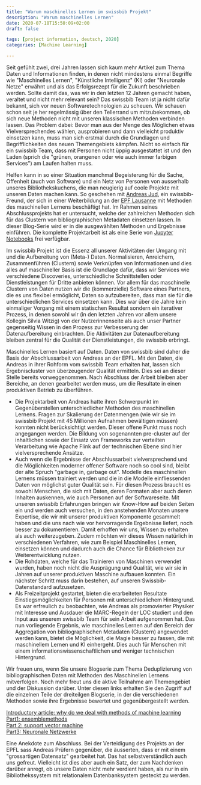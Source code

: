 ```yaml
---
title: "Warum maschinelles Lernen im swissbib Projekt"
description: "Warum maschinelles Lernen"
date: 2020-07-18T15:50:09+02:00
draft: false

tags: [project information, deutsch, 2020]
categories: [Machine Learning]

---
```




Seit gefühlt zwei, drei Jahren lassen sich kaum mehr Artikel zum Thema Daten und Informationen finden, in denen nicht mindestens einmal  Begriffe wie "Maschinelles Lernen", "Künstliche Intelligenz" (KI) oder "Neuronale Netze" erwähnt und als das Erfolgsrezept für die Zukunft beschrieben werden. Sollte damit das, was wir in den letzten 12 Jahren gemacht haben, veraltet und nicht mehr relevant sein? Das swissbib Team ist ja nicht dafür bekannt, sich vor neuen Softwaretechnologien zu scheuen. Wir schauen schon seit je her regelmässig über den Tellerrand um mitzubekommen, ob sich neue Methoden nicht mit unseren klassischen Methoden verbinden lassen. Das Problem dabei: Bevor man aus der Menge des Möglichen etwas Vielversprechendes wählen, ausprobieren und dann vielleicht produktiv einsetzen kann, muss man sich erstmal durch die Grundlagen und Begrifflichkeiten des neuen Themengebiets kämpfen. Nicht so einfach für ein swissbib Team, dass mit Personen nicht üppig ausgestattet ist und den Laden (sprich die "grünen, orangenen oder wie auch immer farbigen Services") am Laufen halten muss.


Helfen kann in so einer Situation manchmal Begeisterung für die Sache, Offenheit (auch von Software) und ein Netz von Personen von ausserhalb unseres Bibliothekskuchens, die man neugierig auf coole Projekte mit unseren Daten machen kann. So geschehen mit [Andreas Jud](https://www.linkedin.com/in/andreas-jud-2a39a770/), ein swissbib-Freund, der sich in einer Weiterbildung an der [EPF Lausanne](https://www.extensionschool.ch/applied-data-science-machine-learning) mit Methoden des maschinellen Lernens beschäftigt hat. Im Rahmen seines Abschlussprojekts hat er untersucht, welche der zahlreichen Methoden sich für das Clustern von bibliographischen Metadaten einsetzen lassen. In dieser Blog-Serie wird er in die ausgewählten Methoden und Ergebnisse einführen. Die komplette Projektarbeit ist als eine Serie von [Jupyter Notebooks](https://github.com/swissbib/clustering_metadata) frei verfügbar.


Im swissbib Projekt ist die Essenz all unserer Aktivitäten der Umgang mit und die Aufbereitung von (Meta-) Daten. Normalisieren, Anreichern, Zusammenführen  (Clustern) sowie Verknüpfen von Informationen und dies alles auf maschineller Basis ist die Grundlage dafür, dass wir Services wie verschiedene Discoveries, unterschiedliche Schnittstellen oder Dienstleistungen für Dritte anbieten können. Vor allem für das maschinelle Clustern von Daten nutzen wir die (kommerzielle) Software eines Partners, die es uns flexibel ermöglicht, Daten so aufzubereiten, dass man sie für die unterschiedlichen Services einsetzen kann. Dies war über die Jahre kein einmaliger Vorgang mit einem statischen Resultat sondern ein iterativer Prozess, in denen sowohl wir (in den letzten Jahren vor allem unsere Kollegin Silvia Witzig) von der Nutzerinnenseite als auch unser Partner gegenseitig Wissen in den Prozess zur Verbesserung der Datenaufbereitung einbrachten. Die Aktivitäten zur Datenaufbereitung bleiben zentral für die Qualität der Dienstleistungen, die swissbib erbringt.


Maschinelles Lernen basiert auf Daten. Daten von swissbib sind daher die Basis der Abschlussarbeit von Andreas an der EPFL. Mit den Daten, die Andreas in ihrer Rohform vom swissbib Team erhalten hat, lassen sich Ergebniscluster von überzeugender Qualität ermitteln. Dies sei an dieser Stelle bereits vorweggenommen. Nach Abschluss der Arbeit bleiben aber Bereiche, an denen gearbeitet werden muss, um die Resultate in einen produktiven Betrieb zu überführen.

- Die Projektarbeit von Andreas hatte ihren Schwerpunkt im Gegenüberstellen unterschiedlicher Methoden des maschinellen Lernens. Fragen zur Skalierung der Datenmengen (wie wir sie im swissbib Projekt mit 45 Millionen Aufnahmen bewältigen müssen) konnten nicht berücksichtigt werden. Dieser offene Punkt muss noch angegangen werden. Die Bildung von sogenannten pre-cluster auf der inhaltlichen sowie der Einsatz von Frameworks zur verteilten Verarbeitung wie Apache Flink auf der technischen Ebene sind hier vielversprechende Ansätze.
- Auch wenn die Ergebnisse der Abschlussarbeit vielversprechend und die Möglichkeiten moderner offener Software noch so cool sind, bleibt der alte Spruch "garbage in, garbage out". Modelle des maschinellen Lernens müssen trainiert werden und die in die Modelle einfliessenden Daten von möglichst guter Qualität sein.  Für diesen Prozess braucht es sowohl Menschen, die sich mit Daten, deren Formaten aber auch deren Inhalten auskennen, wie auch Personen auf der Softwareseite. Mit unseren swissbib Erfahrungen bringen wir Know-How auf beiden Seiten ein und werden auch versuchen, in den anstehenden Monaten unsere Expertise, die wir mit unserer produktiven Komponente gesammelt haben und die uns nach wie vor hervorragende Ergebnisse liefert, noch besser zu dokumentieren. Damit erhoffen wir uns, Wissen zu erhalten als auch weiterzugeben. Zudem möchten wir dieses Wissen natürlich in verschiedenen Verfahren, wie zum Beispiel Maschinelles Lernen, einsetzen können und dadurch auch die Chance für Bibliotheken zur Weiterentwicklung nutzen.
- Die Rohdaten, welche für das Trainieren von Maschinen verwendet wurden, haben noch nicht die Ausprägung und Qualität, wie wir sie in Jahren auf unserer produktiven Maschine aufbauen konnten. Ein nächster Schritt muss darin bestehen, auf unseren Swissbib-Datenstandard aufzusetzen.
- Als Freizeitprojekt gestartet, bieten die erarbeiteten Resultate Einstiegsmöglichkeiten für Personen mit unterschiedlichem Hintergrund. Es war erfreulich zu beobachten, wie Andreas als promovierter Physiker mit Interesse und Ausdauer die MARC-Regeln der LOC studiert und den Input aus unserem swissbib Team für sein Arbeit aufgenommen hat. Das nun vorliegende Ergebnis, wie maschinelles Lernen auf den Bereich der Aggregation von bibliographischen Metadaten (Clustern) angewendet werden kann, bietet die Möglichkeit, die Magie besser zu fassen, die mit maschinellem Lernen und KI einhergeht. Dies auch für Menschen mit einem informationswissenschaftlichen und weniger technischen Hintergrund.

Wir freuen uns, wenn Sie unsere Blogserie zum Thema Deduplizierung von bibliographischen Daten mit Methoden des Maschinellen Lernens mitverfolgen. Noch mehr freut uns die aktive Teilnahme am Themengebiet und der Diskussion darüber.
Unter diesen links erhalten Sie den Zugriff auf die einzelnen Teile der dreiteilgen Blogserie, in der die verschiedenen Methoden sowie ihre Ergebnisse bewertet und gegenübergestellt werden.

[Introductory article: why do we deal with methods of machine learning](/blog/machine_learning/background_en)  
[Part1: ensemblemethods](/blog/machine_learning/ensemblemethods)  
[Part 2: support vector machine](/blog/machine_learning/support_vector_machine)  
[Part3: Neuronale Netzwerke](/blog/machine_learning/neural_networks)


Eine Anekdote zum Abschluss. Bei der Verteidigung des Projekts an der EPFL sass Andreas Prüfern gegenüber, die äusserten, dass er mit einem "grossartigen Datensatz" gearbeitet hat. Das hat selbstverständlich auch uns gefreut. Vielleicht ist dies aber auch ein Satz, der zum Nachdenken darüber anregt, ob unsere Daten nicht mehr verdient haben, als nur in ein Bibliothekssystem mit relationalem Datenbanksystem gesteckt zu werden.
